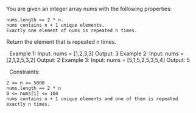 You are given an integer array nums with the following properties:


	nums.length == 2 * n.
	nums contains n + 1 unique elements.
	Exactly one element of nums is repeated n times.


Return the element that is repeated n times.

 
Example 1:
Input: nums = [1,2,3,3]
Output: 3
Example 2:
Input: nums = [2,1,2,5,3,2]
Output: 2
Example 3:
Input: nums = [5,1,5,2,5,3,5,4]
Output: 5

 
Constraints:


	2 <= n <= 5000
	nums.length == 2 * n
	0 <= nums[i] <= 104
	nums contains n + 1 unique elements and one of them is repeated exactly n times.

